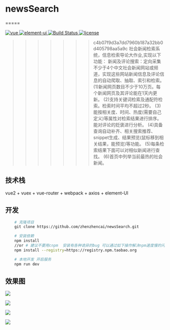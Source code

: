 # newsSearch

=====

<p align="left">
  <a href="https://github.com/vuejs/vue">
    <img src="https://img.shields.io/badge/vue-2.5.10-brightgreen.svg" alt="vue">
  </a>
  <a href="https://github.com/ElemeFE/element">
    <img src="https://img.shields.io/badge/element--ui-2.0.8-brightgreen.svg" alt="element-ui">
  </a>
  <a href="https://travis-ci.org/PanJiaChen/vue-element-admin" rel="nofollow">
    <img src="https://travis-ci.org/PanJiaChen/vue-element-admin.svg?branch=master" alt="Build Status">
  </a>
  <a href="https://github.com/PanJiaChen/vue-element-admin/blob/master/LICENSE">
    <img src="https://img.shields.io/github/license/mashape/apistatus.svg" alt="license">
  </a>
</p>

>>>>>>> c4b07f9d3a7dd7960b187a32bb0d405798aa5a9c
社会新闻检索系统，信息检索导论大作业,实现以下功能：
新闻及评论搜索：定向采集不少于4个中文社会新闻网站或频道，实现这些网站新闻信息及评论信息的自动爬取、抽取、索引和检索。
(1)新闻网页数目不少于10万页。每个新闻网页及其评论能在1天内更新。
(2)支持关键词检索及通配符检索。检索时间平均不超过2秒。
(3)能按相关度、时间、热度(需要自己定义)等属性对检索结果进行排序。能对评论的贬褒进行分析。
(4)具备查询自动补齐、相关搜索推荐、snippet生成、结果预览(鼠标移到相关结果，能预览)等功能。
(5)每条检索结果下面可以对相似新闻进行查找。
(6)首页中列举当前最热的社会新闻。


## 技术栈
vue2 + vuex + vue-router + webpack + axios + element-UI


## 开发
```bash
    # 克隆项目
    git clone https://github.com/zhenzhencai/newsSearch.git

    # 安装依赖
    npm install
    //or # 建议不要用cnpm  安装有各种诡异的bug 可以通过如下操作解决npm速度慢的问题
    npm install --registry=https://registry.npm.taobao.org

    # 本地开发 开启服务
    npm run dev
```


## 效果图

![](https://github.com/zhenzhencai/newsSearch/blob/master/xgIMG/001.png)

![](https://github.com/zhenzhencai/newsSearch/blob/master/xgIMG/002.png)

![](https://github.com/zhenzhencai/newsSearch/blob/master/xgIMG/003.png)

![](https://github.com/zhenzhencai/newsSearch/blob/master/xgIMG/004.png)

